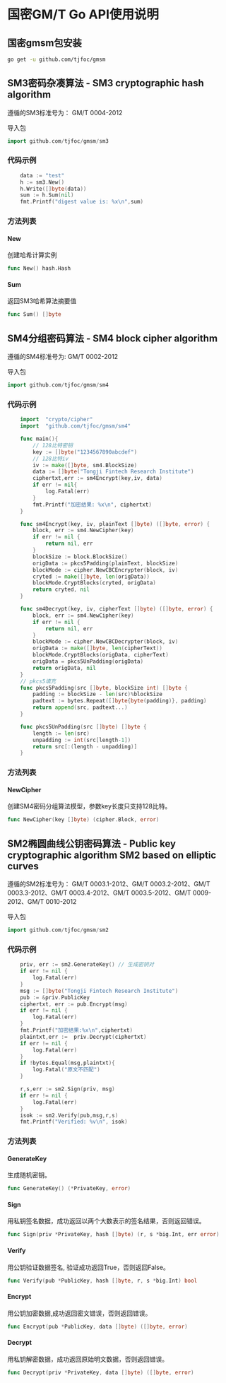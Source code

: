 # 国密GM/T Go API使用说明

## 国密gmsm包安装

```bash
go get -u github.com/tjfoc/gmsm
```

## SM3密码杂凑算法 - SM3 cryptographic hash algorithm

遵循的SM3标准号为： GM/T 0004-2012

导入包
```Go
import github.com/tjfoc/gmsm/sm3
```

### 代码示例

```Go
    data := "test"
    h := sm3.New()
    h.Write([]byte(data))
    sum := h.Sum(nil)
    fmt.Printf("digest value is: %x\n",sum)
```
### 方法列表

####  New 
创建哈希计算实例
```Go
func New() hash.Hash 
```

#### Sum 
返回SM3哈希算法摘要值
```Go
func Sum() []byte 
```

## SM4分组密码算法 - SM4 block cipher algorithm

遵循的SM4标准号为:  GM/T 0002-2012

导入包
```Go
import github.com/tjfoc/gmsm/sm4
```

### 代码示例

```Go
    import  "crypto/cipher"
    import  "github.com/tjfoc/gmsm/sm4"

    func main(){
        // 128比特密钥
        key := []byte("1234567890abcdef")
        // 128比特iv
        iv := make([]byte, sm4.BlockSize)
        data := []byte("Tongji Fintech Research Institute")
        ciphertxt,err := sm4Encrypt(key,iv, data)
        if err != nil{
            log.Fatal(err)
        }
        fmt.Printf("加密结果: %x\n", ciphertxt)
    }

    func sm4Encrypt(key, iv, plainText []byte) ([]byte, error) {
        block, err := sm4.NewCipher(key)
        if err != nil {
            return nil, err
        }
        blockSize := block.BlockSize()
        origData := pkcs5Padding(plainText, blockSize)
        blockMode := cipher.NewCBCEncrypter(block, iv)
        cryted := make([]byte, len(origData))
        blockMode.CryptBlocks(cryted, origData)
        return cryted, nil
    }

    func sm4Decrypt(key, iv, cipherText []byte) ([]byte, error) {
        block, err := sm4.NewCipher(key)
    	if err != nil {
        	return nil, err
    	}
    	blockMode := cipher.NewCBCDecrypter(block, iv)
    	origData := make([]byte, len(cipherText))
    	blockMode.CryptBlocks(origData, cipherText)
    	origData = pkcs5UnPadding(origData)
    	return origData, nil
    }
    // pkcs5填充
    func pkcs5Padding(src []byte, blockSize int) []byte {
        padding := blockSize - len(src)%blockSize
    	padtext := bytes.Repeat([]byte{byte(padding)}, padding)
    	return append(src, padtext...)
    }

    func pkcs5UnPadding(src []byte) []byte {
        length := len(src)
    	unpadding := int(src[length-1])
    	return src[:(length - unpadding)]
    }
```

### 方法列表

#### NewCipher
创建SM4密码分组算法模型，参数key长度只支持128比特。
```Go
func NewCipher(key []byte) (cipher.Block, error)
```

## SM2椭圆曲线公钥密码算法 - Public key cryptographic algorithm SM2 based on elliptic curves

遵循的SM2标准号为： GM/T 0003.1-2012、GM/T 0003.2-2012、GM/T 0003.3-2012、GM/T 0003.4-2012、GM/T 0003.5-2012、GM/T 0009-2012、GM/T 0010-2012

导入包
```Go
import github.com/tjfoc/gmsm/sm2
```

### 代码示例

```Go
    priv, err := sm2.GenerateKey() // 生成密钥对
    if err != nil {
    	log.Fatal(err)
    }
    msg := []byte("Tongji Fintech Research Institute")
    pub := &priv.PublicKey
    ciphertxt, err := pub.Encrypt(msg)
    if err != nil {
    	log.Fatal(err)
    }
    fmt.Printf("加密结果:%x\n",ciphertxt)
    plaintxt,err :=  priv.Decrypt(ciphertxt)
    if err != nil {
    	log.Fatal(err)
    }
    if !bytes.Equal(msg,plaintxt){
        log.Fatal("原文不匹配")
    }

    r,s,err := sm2.Sign(priv, msg)
    if err != nil {
    	log.Fatal(err)
    }
    isok := sm2.Verify(pub,msg,r,s)
    fmt.Printf("Verified: %v\n", isok)
```

### 方法列表

#### GenerateKey
生成随机密钥。
```Go
func GenerateKey() (*PrivateKey, error) 
```

#### Sign
用私钥签名数据，成功返回以两个大数表示的签名结果，否则返回错误。
```Go
func Sign(priv *PrivateKey, hash []byte) (r, s *big.Int, err error)
```

#### Verify
用公钥验证数据签名, 验证成功返回True，否则返回False。
```Go
func Verify(pub *PublicKey, hash []byte, r, s *big.Int) bool 
```

#### Encrypt
用公钥加密数据,成功返回密文错误，否则返回错误。
```Go
func Encrypt(pub *PublicKey, data []byte) ([]byte, error) 
```

#### Decrypt
用私钥解密数据，成功返回原始明文数据，否则返回错误。
```Go
func Decrypt(priv *PrivateKey, data []byte) ([]byte, error)
```